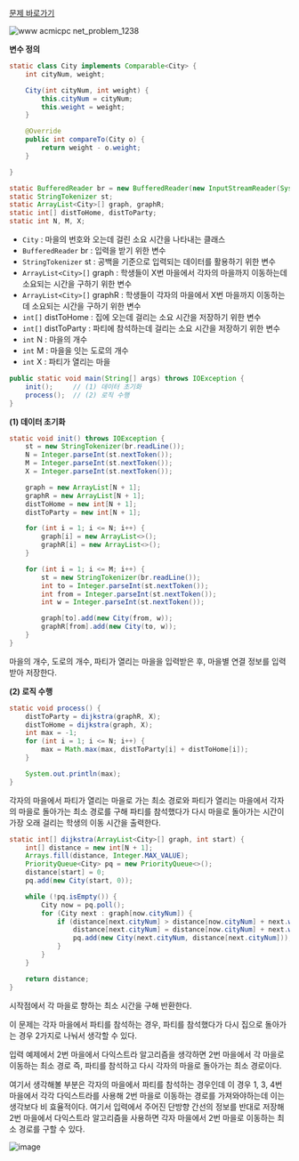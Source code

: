 [문제 바로가기](https://www.acmicpc.net/problem/1753)

![www acmicpc net_problem_1238](https://user-images.githubusercontent.com/78605779/191958199-bb308a60-faf8-4c7a-81f2-412d5253273c.png)


**변수 정의**

```java
static class City implements Comparable<City> {
    int cityNum, weight;

    City(int cityNum, int weight) {
        this.cityNum = cityNum;
        this.weight = weight;
    }

    @Override
    public int compareTo(City o) {
        return weight - o.weight;
    }

}

static BufferedReader br = new BufferedReader(new InputStreamReader(System.in));
static StringTokenizer st;
static ArrayList<City>[] graph, graphR;
static int[] distToHome, distToParty;
static int N, M, X;
```

- `City` : 마을의 번호와 오는데 걸린 소요 시간을 나타내는 클래스
- `BufferedReader` br : 입력을 받기 위한 변수
- `StringTokenizer` st : 공백을 기준으로 입력되는 데이터를 활용하기 위한 변수
- `ArrayList<City>[]` graph : 학생들이 X번 마을에서 각자의 마을까지 이동하는데 소요되는 시간을 구하기 위한 변수
- `ArrayList<City>[]` graphR : 학생들이 각자의 마을에서 X번 마을까지 이동하는데 소요되는 시간을 구하기 위한 변수
- `int[]` distToHome : 집에 오는데 걸리는 소요 시간을 저장하기 위한 변수
- `int[]` distToParty : 파티에 참석하는데 걸리는 소요 시간을 저장하기 위한 변수
- `int` N : 마을의 개수
- `int` M : 마을을 잇는 도로의 개수
- `int` X : 파티가 열리는 마을

```java
public static void main(String[] args) throws IOException {
    init();     // (1) 데이터 초기화
    process();  // (2) 로직 수행
}
```

**(1) 데이터 초기화**

```java
static void init() throws IOException {
    st = new StringTokenizer(br.readLine());
    N = Integer.parseInt(st.nextToken());
    M = Integer.parseInt(st.nextToken());
    X = Integer.parseInt(st.nextToken());

    graph = new ArrayList[N + 1];
    graphR = new ArrayList[N + 1];
    distToHome = new int[N + 1];
    distToParty = new int[N + 1];

    for (int i = 1; i <= N; i++) {
        graph[i] = new ArrayList<>();
        graphR[i] = new ArrayList<>();
    }

    for (int i = 1; i <= M; i++) {
        st = new StringTokenizer(br.readLine());
        int to = Integer.parseInt(st.nextToken());
        int from = Integer.parseInt(st.nextToken());
        int w = Integer.parseInt(st.nextToken());

        graph[to].add(new City(from, w));
        graphR[from].add(new City(to, w));
    }
}
```

마을의 개수, 도로의 개수, 파티가 열리는 마을을 입력받은 후, 마을별 연결 정보를 입력받아 저장한다.

**(2) 로직 수행**

```java
static void process() {
    distToParty = dijkstra(graphR, X);
    distToHome = dijkstra(graph, X);
    int max = -1;
    for (int i = 1; i <= N; i++) {
        max = Math.max(max, distToParty[i] + distToHome[i]);
    }

    System.out.println(max);
}
```

각자의 마을에서 파티가 열리는 마을로 가는 최소 경로와 파티가 열리는 마을에서 각자의 마을로 돌아가는 최소 경로를 구해 파티를 참석했다가 다시 마을로 돌아가는 시간이 가장 오래 걸리는 학생의 이동 시간을 출력한다.

```java
static int[] dijkstra(ArrayList<City>[] graph, int start) {
    int[] distance = new int[N + 1];
    Arrays.fill(distance, Integer.MAX_VALUE);
    PriorityQueue<City> pq = new PriorityQueue<>();
    distance[start] = 0;
    pq.add(new City(start, 0));

    while (!pq.isEmpty()) {
        City now = pq.poll();
        for (City next : graph[now.cityNum]) {
            if (distance[next.cityNum] > distance[now.cityNum] + next.weight) {
                distance[next.cityNum] = distance[now.cityNum] + next.weight;
                pq.add(new City(next.cityNum, distance[next.cityNum]));
            }
        }
    }

    return distance;
}
```

시작점에서 각 마을로 향하는 최소 시간을 구해 반환한다.

이 문제는 각자 마을에서 파티를 참석하는 경우, 파티를 참석했다가 다시 집으로 돌아가는 경우 2가지로 나눠서 생각할 수 있다.

입력 예제에서 2번 마을에서 다익스트라 알고리즘을 생각하면 2번 마을에서 각 마을로 이동하는 최소 경로 즉, 파티를 참석하고 다시 각자의 마을로 돌아가는 최소 경로이다.

여기서 생각해볼 부분은 각자의 마을에서 파티를 참석하는 경우인데 이 경우 1, 3, 4번 마을에서 각각 다익스트라를 사용해 2번 마을로 이동하는 경로를 가져와야하는데 이는 생각보다 비 효율적이다. 여기서 입력에서 주어진 단방향 간선의 정보를 반대로 저장해 2번 마을에서 다익스트라 알고리즘을 사용하면 각자 마을에서 2번 마을로 이동하는 최소 경로를 구할 수 있다.

![image](https://user-images.githubusercontent.com/78605779/191972297-69f504f2-fd6e-49a3-b5ac-ddcb644447c4.png)
